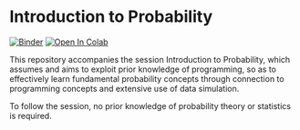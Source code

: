 # Introduction to Probability 

[![Binder](https://mybinder.org/badge_logo.svg)](https://mybinder.org/v2/gh/uio-bmi/stats_for_cs/HEAD?labpath=ProbabilityIntro.ipynb)
[![Open In Colab](https://colab.research.google.com/assets/colab-badge.svg)](https://colab.research.google.com/github/uio-bmi/stats_for_cs/blob/main/ProbabilityIntro.ipynb)

This repository accompanies the session Introduction to Probability, which assumes and aims to exploit prior knowledge of programming, 
so as to effectively learn fundamental probability concepts through connection to programming concepts and extensive use of data simulation.

To follow the session, no prior knowledge of probability theory or statistics is required.

